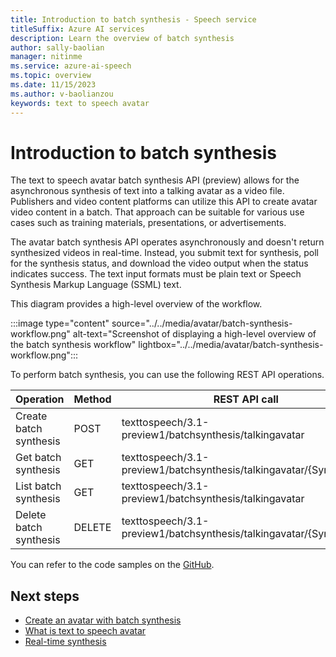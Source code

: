 ```yaml
---
title: Introduction to batch synthesis - Speech service
titleSuffix: Azure AI services
description: Learn the overview of batch synthesis
author: sally-baolian
manager: nitinme
ms.service: azure-ai-speech
ms.topic: overview
ms.date: 11/15/2023
ms.author: v-baolianzou
keywords: text to speech avatar
---
```


# Introduction to batch synthesis

The text to speech avatar batch synthesis API (preview) allows for the asynchronous synthesis of text into a talking avatar as a video file. Publishers and video content platforms can utilize this API to create avatar video content in a batch. That approach can be suitable for various use cases such as training materials, presentations, or advertisements.

The avatar batch synthesis API operates asynchronously and doesn't return synthesized videos in real-time. Instead, you submit text for synthesis, poll for the synthesis status, and download the video output when the status indicates success. The text input formats must be plain text or Speech Synthesis Markup Language (SSML) text.

This diagram provides a high-level overview of the workflow.

:::image type="content" source="../../media/avatar/batch-synthesis-workflow.png" alt-text="Screenshot of displaying a high-level overview of the batch synthesis workflow" lightbox="../../media/avatar/batch-synthesis-workflow.png":::

To perform batch synthesis, you can use the following REST API operations.

| Operation            | Method  | REST API call                                      |
|----------------------|---------|---------------------------------------------------|
| Create batch synthesis | POST    | texttospeech/3.1-preview1/batchsynthesis/talkingavatar |
| Get batch synthesis    | GET     | texttospeech/3.1-preview1/batchsynthesis/talkingavatar/{SynthesisId} |
| List batch synthesis   | GET     | texttospeech/3.1-preview1/batchsynthesis/talkingavatar |
| Delete batch synthesis | DELETE  | texttospeech/3.1-preview1/batchsynthesis/talkingavatar/{SynthesisId} |

You can refer to the code samples on the [GitHub](https://github.com/Azure-Samples/cognitive-services-speech-sdk/tree/master/samples).

## Next steps

* [Create an avatar with batch synthesis](./batch-synthesis-create-avatar.md)
* [What is text to speech avatar](what-is-text-to-speech-avatar.md)
* [Real-time synthesis](./real-time-synthesis-avatar.md)
